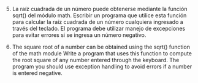 5. La raíz cuadrada de un número puede obtenerse mediante la función sqrt() del
módulo math. Escribir un programa que utilice esta función para calcular la raíz
cuadrada de un número cualquiera ingresado a través del teclado. El programa
debe utilizar manejo de excepciones para evitar errores si se ingresa un número
negativo.

5. The square root of a number can be obtained using the sqrt() function of the
math module Write a program that uses this function to compute the root
square of any number entered through the keyboard. The program
you should use exception handling to avoid errors if a number is entered
negative.
